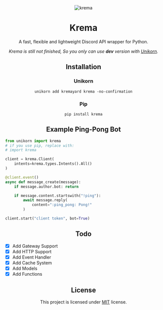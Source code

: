 <div align="center">
<img src="https://avatars.githubusercontent.com/u/87482214?s=256&v=4" alt="krema"/>
<h1>Krema</h1>
<p>A fast, flexible and lightweight Discord API wrapper for Python.</p>
<p><i>Krema is still not finished, So you only can use <b>dev</b> version with <a href="https://github.com/5elenay/unikorn">Unikorn</a>.</i></p>

## Installation

### Unikorn
`unikorn add kremayard krema -no-confirmation`

### Pip
`pip install krema`

## Example Ping-Pong Bot

<div align="left">

```py
from unikorn import krema 
# if you use pip, replace with:
# import krema

client = krema.Client(
    intents=krema.types.Intents().All()
)

@client.event()
async def message_create(message):
    if message.author.bot: return

    if message.content.startswith("!ping"):
        await message.reply(
            content=":ping_pong: Pong!"
        )

client.start("client token", bot=True)
```

</div>

## Todo

<div align="left">

- [x] Add Gateway Support
- [x] Add HTTP Support
- [x] Add Event Handler
- [x] Add Cache System
- [X] Add Models
- [X] Add Functions

</div>

## License

This project is licensed under [MIT](https://opensource.org/licenses/MIT) license.

</div>

